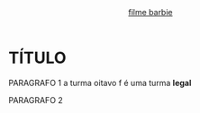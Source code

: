 <!DOCTYPE html>
<html lang="pt-br">
<head>
    <meta charset="UTF-8"
    <meta name="viewpor  content="width=, initial-scale=1.8">
    <title>Document</title>
    <link rel="stylesheet" href="lauane.css">
</head>
<body>
    <header>
 <a href="https://www.youtube.com/watch?v=03QDf6KT7BQ&list=PL3_EXGvejTFDxi7wZCg7coEP94X0XNT"> filme barbie </a>
    </header>
<h1>TÍTULO</h1>
   <p class="música">PARAGRAFO 1 a turma oitavo f é uma turma <strong>legal</strong> </p>
   <p>PARAGRAFO 2</p>
   
     
   </strong>
    
    
</head>
<!---
Lauanecag/Lauanecag is a ✨ special ✨ repository because its `README.md` (this file) appears on your GitHub profile.
You can click the Preview link to take a look at your changes.
--->
